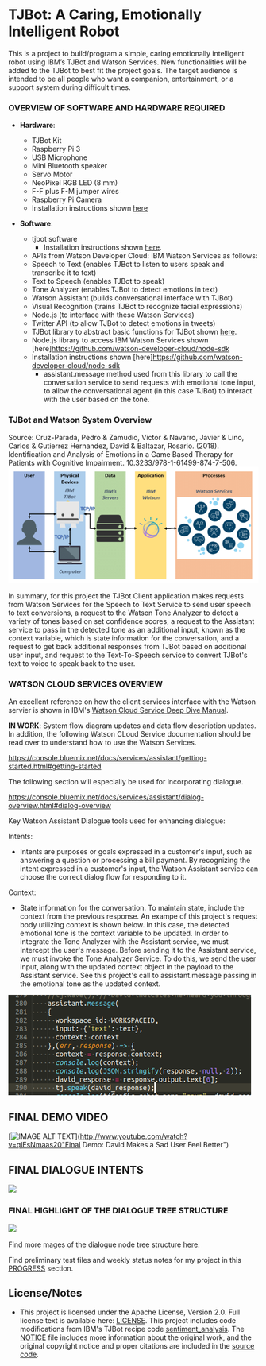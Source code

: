 # TJBot: A Caring, Emotionally Intelligent Robot

This is a project to build/program a simple, caring emotionally intelligent robot using IBM’s TJBot and Watson Services. New functionalities will be added to the TJBot to best fit the project goals. The target audience is intended to be all people who want a companion, entertainment, or a support system during difficult times.

### OVERVIEW OF SOFTWARE AND HARDWARE REQUIRED

* **Hardware**: 
  * TJBot Kit
  * Raspberry Pi 3
  * USB Microphone
  * Mini Bluetooth speaker
  * Servo Motor
  * NeoPixel RGB LED (8 mm)
  * F-F plus F-M jumper wires
  * Raspberry Pi Camera
  * Installation instructions shown [here](https://github.com/ibmtjbot/tjbot)
  
* **Software**:  
  * tjbot software
    * Installation instructions shown [here](https://github.com/ibmtjbot/tjbot). 
  * APIs from Watson Developer Cloud: IBM Watson Services as follows: 
  * Speech to Text (enables TJBot to listen to users speak and transcribe it to text)
  * Text to Speech (enables TJBot to speak)
  * Tone Analyzer (enables TJBot to detect emotions in text)
  * Watson Assistant (builds conversational interface with TJBot)
  * Visual Recognition (trains TJBot to recognize facial expressions) 
  * Node.js (to interface with these Watson Services)
  * Twitter API (to allow TJBot to detect emotions in tweets)
  * TJBot library to abstract basic functions for TJBot shown [here](https://github.com/ibmtjbot/tjbotlib). 
  * Node.js library to access IBM Watson Services shown [here]https://github.com/watson-developer-cloud/node-sdk
  * Installation instructions shown [here]https://github.com/watson-developer-cloud/node-sdk
    * assistant.message method used from this library to call the conversation service to send requests with emotional tone input, to allow the conversational agent (in this case TJBot) to interact with the user based on the tone. 

### TJBot and Watson System Overview

Source: Cruz-Parada, Pedro & Zamudio, Victor & Navarro, Javier & Lino, Carlos & Gutierrez Hernandez, David & Baltazar, Rosario. (2018). Identification and Analysis of Emotions in a Game Based Therapy for Patients with Cognitive Impairment. 10.3233/978-1-61499-874-7-506. 
![](references/tjbotWatson.png)


In summary, for this project the TJBot Client application makes requests from Watson Services for the Speech to Text Service to send user speech to text conversions, a request to the Watson Tone Analyzer to detect a variety of tones based on set confidence scores, a request to the Assistant service to pass in the detected tone as an additional input, known as the context variable, which is state information for the conversation, and a request to get back additional responses from TJBot based on additional user input, and request to the Text-To-Speech service to convert TJBot's text to voice to speak back to the user. 

### WATSON CLOUD SERVICES OVERVIEW

An excellent reference on how the client services interface with the Watson servier is shown in IBM's [Watson Cloud Service Deep Dive Manual](https://github.com/vnoelifant/tjbot-caring/blob/master/references/wcs_deepdive.pdf). 



 **IN WORK**: System flow diagram updates and data flow description updates. 
In addition, the following Watson CLoud Service documentation should be read over to understand how to use the Watson Services. 

https://console.bluemix.net/docs/services/assistant/getting-started.html#getting-started

The following section will especially be used for incorporating dialogue. 

https://console.bluemix.net/docs/services/assistant/dialog-overview.html#dialog-overview

Key Watson Assistant Dialogue tools used for enhancing dialogue:

Intents:
 * Intents are purposes or goals expressed in a customer's input, such as answering a question or processing a bill payment. By recognizing the intent expressed in a customer's input, the Watson Assistant service can choose the correct dialog flow for responding to it.

Context:
 * State information for the conversation. To maintain state, include the context from the previous response. An exampe of this project's request body utilizing context is shown below. In this case, the detected emotional tone is the context variable to be updated.  In order to integrate the Tone Analyzer with the Assistant service, we must Intercept the user's message. Before sending it to the Assistant service, we must invoke the Tone Analyzer Service. To do this, we send the user input, along with the updated context object in the payload to the Assistant service. See this project's call to assistant.message passing in the emotional tone as the updated context. 

![](references/context_code.png)
 


## FINAL DEMO VIDEO
 [![IMAGE ALT TEXT](http://img.youtube.com/vi/qlEsNmaas20/0.jpg)](http://www.youtube.com/watch?v=qlEsNmaas20"Final Demo: David Makes a Sad User Feel Better")



## FINAL DIALOGUE INTENTS

![](screenshots/sadToHappyDialogue_intents.png)

### FINAL HIGHLIGHT OF THE DIALOGUE TREE STRUCTURE

 ![](screenshots/sadToHappyDialogue_3.png)

 Find more mages of the dialogue node tree structure [here](https://github.com/vnoelifant/tjbot-caring/tree/master/screenshots). 

 Find preliminary test files and weekly status notes for my project in this [PROGRESS](https://github.com/vnoelifant/tjbot-caring/blob/master/PROGRESS.md) section.


## License/Notes
 * This project is licensed under the Apache License, Version 2.0. Full license text is available here: [LICENSE](./LICENSE.txt). This project includes code modifications from IBM's TJBot recipe code [sentiment_analysis](https://github.com/ibmtjbot/tjbot/blob/master/recipes/sentiment_analysis/sentiment.js). The [NOTICE](./NOTICE.txt) file includes more information about the original work, and the original copyright notice and proper citations are included in the [source code](./tj_human_interact.js). 
